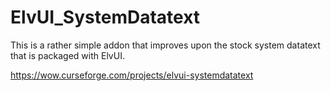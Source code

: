# ElvUI_SystemDatatext
This is a rather simple addon that improves upon the stock system datatext that is packaged with ElvUI.

https://wow.curseforge.com/projects/elvui-systemdatatext
